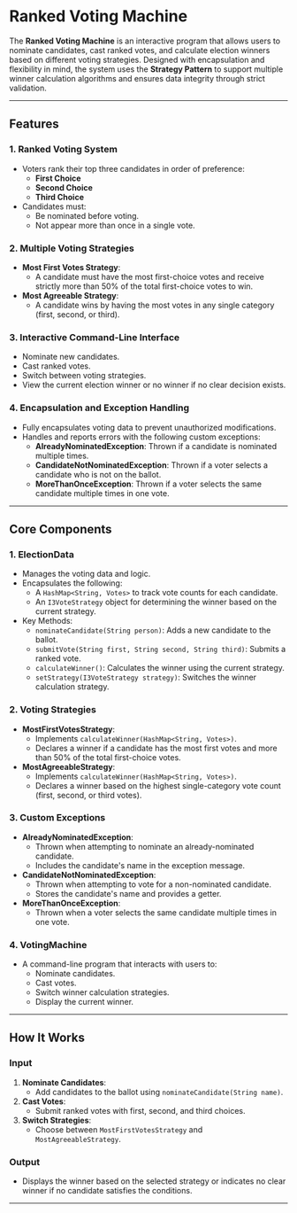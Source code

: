 # Ranked Voting Machine

The **Ranked Voting Machine** is an interactive program that allows users to nominate candidates, cast ranked votes, and calculate election winners based on different voting strategies. Designed with encapsulation and flexibility in mind, the system uses the **Strategy Pattern** to support multiple winner calculation algorithms and ensures data integrity through strict validation.

---

## Features

### 1. Ranked Voting System
- Voters rank their top three candidates in order of preference:
  - **First Choice**
  - **Second Choice**
  - **Third Choice**
- Candidates must:
  - Be nominated before voting.
  - Not appear more than once in a single vote.

### 2. Multiple Voting Strategies
- **Most First Votes Strategy**:
  - A candidate must have the most first-choice votes and receive strictly more than 50% of the total first-choice votes to win.
- **Most Agreeable Strategy**:
  - A candidate wins by having the most votes in any single category (first, second, or third).

### 3. Interactive Command-Line Interface
- Nominate new candidates.
- Cast ranked votes.
- Switch between voting strategies.
- View the current election winner or no winner if no clear decision exists.

### 4. Encapsulation and Exception Handling
- Fully encapsulates voting data to prevent unauthorized modifications.
- Handles and reports errors with the following custom exceptions:
  - **AlreadyNominatedException**: Thrown if a candidate is nominated multiple times.
  - **CandidateNotNominatedException**: Thrown if a voter selects a candidate who is not on the ballot.
  - **MoreThanOnceException**: Thrown if a voter selects the same candidate multiple times in one vote.

---

## Core Components

### 1. **ElectionData**
- Manages the voting data and logic.
- Encapsulates the following:
  - A `HashMap<String, Votes>` to track vote counts for each candidate.
  - An `I3VoteStrategy` object for determining the winner based on the current strategy.
- Key Methods:
  - `nominateCandidate(String person)`: Adds a new candidate to the ballot.
  - `submitVote(String first, String second, String third)`: Submits a ranked vote.
  - `calculateWinner()`: Calculates the winner using the current strategy.
  - `setStrategy(I3VoteStrategy strategy)`: Switches the winner calculation strategy.

### 2. **Voting Strategies**
- **MostFirstVotesStrategy**:
  - Implements `calculateWinner(HashMap<String, Votes>)`.
  - Declares a winner if a candidate has the most first votes and more than 50% of the total first-choice votes.
- **MostAgreeableStrategy**:
  - Implements `calculateWinner(HashMap<String, Votes>)`.
  - Declares a winner based on the highest single-category vote count (first, second, or third votes).

### 3. **Custom Exceptions**
- **AlreadyNominatedException**:
  - Thrown when attempting to nominate an already-nominated candidate.
  - Includes the candidate's name in the exception message.
- **CandidateNotNominatedException**:
  - Thrown when attempting to vote for a non-nominated candidate.
  - Stores the candidate's name and provides a getter.
- **MoreThanOnceException**:
  - Thrown when a voter selects the same candidate multiple times in one vote.

### 4. **VotingMachine**
- A command-line program that interacts with users to:
  - Nominate candidates.
  - Cast votes.
  - Switch winner calculation strategies.
  - Display the current winner.

---

## How It Works

### Input
1. **Nominate Candidates**:
   - Add candidates to the ballot using `nominateCandidate(String name)`.
2. **Cast Votes**:
   - Submit ranked votes with first, second, and third choices.
3. **Switch Strategies**:
   - Choose between `MostFirstVotesStrategy` and `MostAgreeableStrategy`.

### Output
- Displays the winner based on the selected strategy or indicates no clear winner if no candidate satisfies the conditions.

---

